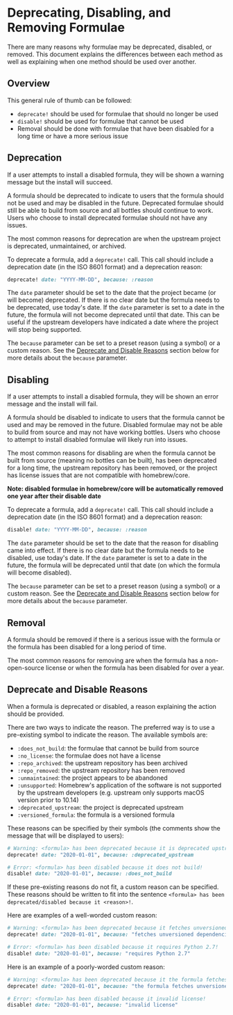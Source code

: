 # Deprecating, Disabling, and Removing Formulae

There are many reasons why formulae may be deprecated, disabled, or removed. This document explains the differences between each method as well as explaining when one method should be used over another.

## Overview

This general rule of thumb can be followed:

- `deprecate!` should be used for formulae that should no longer be used
- `disable!` should be used for formulae that cannot be used
- Removal should be done with formulae that have been disabled for a long time or have a more serious issue

## Deprecation

If a user attempts to install a disabled formula, they will be shown a warning message but the install will succeed.

A formula should be deprecated to indicate to users that the formula should not be used and may be disabled in the future. Deprecated formulae should still be able to build from source and all bottles should continue to work. Users who choose to install deprecated formulae should not have any issues.

The most common reasons for deprecation are when the upstream project is deprecated, unmaintained, or archived.

To deprecate a formula, add a `deprecate!` call. This call should include a deprecation date (in the ISO 8601 format) and a deprecation reason:

```ruby
deprecate! date: "YYYY-MM-DD", because: :reason
```

The `date` parameter should be set to the date that the project became (or will become) deprecated. If there is no clear date but the formula needs to be deprecated, use today's date. If the `date` parameter is set to a date in the future, the formula will not become deprecated until that date. This can be useful if the upstream developers have indicated a date where the project will stop being supported.

The `because` parameter can be set to a preset reason (using a symbol) or a custom reason. See the [Deprecate and Disable Reasons](#deprecate-and-disable-reasons) section below for more details about the `because` parameter.

## Disabling

If a user attempts to install a disabled formula, they will be shown an error message and the install will fail.

A formula should be disabled to indicate to users that the formula cannot be used and may be removed in the future. Disabled formulae may not be able to build from source and may not have working bottles. Users who choose to attempt to install disabled formulae will likely run into issues.

The most common reasons for disabling are when the formula cannot be built from source (meaning no bottles can be built), has been deprecated for a long time, the upstream repository has been removed, or the project has license issues that are not compatible with homebrew/core.

**Note: disabled formulae in homebrew/core will be automatically removed one year after their disable date**

To deprecate a formula, add a `deprecate!` call. This call should include a deprecation date (in the ISO 8601 format) and a deprecation reason:

```ruby
disable! date: "YYYY-MM-DD", because: :reason
```

The `date` parameter should be set to the date that the reason for disabling came into effect. If there is no clear date but the formula needs to be disabled, use today's date. If the `date` parameter is set to a date in the future, the formula will be deprecated until that date (on which the formula will become disabled).

The `because` parameter can be set to a preset reason (using a symbol) or a custom reason. See the [Deprecate and Disable Reasons](#deprecate-and-disable-reasons) section below for more details about the `because` parameter.

## Removal

A formula should be removed if there is a serious issue with the formula or the formula has been disabled for a long period of time.

The most common reasons for removing are when the formula has a non-open-source license or when the formula has been disabled for over a year.

## Deprecate and Disable Reasons

When a formula is deprecated or disabled, a reason explaining the action should be provided.

There are two ways to indicate the reason. The preferred way is to use a pre-existing symbol to indicate the reason. The available symbols are:

- `:does_not_build`: the formulae that cannot be build from source
- `:no_license`: the formulae does not have a license
- `:repo_archived`: the upstream repository has been archived
- `:repo_removed`: the upstream repository has been removed
- `:unmaintained`: the project appears to be abandoned
- `:unsupported`: Homebrew's application of the software is not supported by the upstream developers (e.g. upstream only supports macOS version prior to 10.14)
- `:deprecated_upstream`: the project is deprecated upstream
- `:versioned_formula`: the formula is a versioned formula

These reasons can be specified by their symbols (the comments show the message that will be displayed to users):

```ruby
# Warning: <formula> has been deprecated because it is deprecated upstream!
deprecate! date: "2020-01-01", because: :deprecated_upstream
```

```ruby
# Error: <formula> has been disabled because it does not build!
disable! date: "2020-01-01", because: :does_not_build
```

If these pre-existing reasons do not fit, a custom reason can be specified. These reasons should be written to fit into the sentence `<formula> has been deprecated/disabled because it <reason>!`.

Here are examples of a well-worded custom reason:

```ruby
# Warning: <formula> has been deprecated because it fetches unversioned dependencies at runtime!
deprecate! date: "2020-01-01", because: "fetches unversioned dependencies at runtime"
```

```ruby
# Error: <formula> has been disabled because it requires Python 2.7!
disable! date: "2020-01-01", because: "requires Python 2.7"
```

Here is an example of a poorly-worded custom reason:

```ruby
# Warning: <formula> has been deprecated because it the formula fetches unversioned dependencies at runtime!
deprecate! date: "2020-01-01", because: "the formula fetches unversioned dependencies at runtime"
```

```ruby
# Error: <formula> has been disabled because it invalid license!
disable! date: "2020-01-01", because: "invalid license"
```
